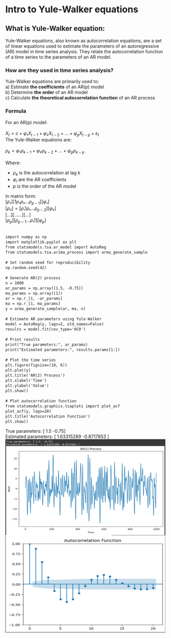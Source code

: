 # Intro to Yule-Walker equations

## What is Yule-Walker equation:
Yule-Walker equations, also known as autocorrelation equations, are a set of linear equations used to estimate the parameters of an autoregressive (AR) model in time series analysis. They relate the autocorrelation function of a time series to the parameters of an AR model.

### How are they used in time series analysis?
Yule-Walker equations are primarily used to: <br /> 
a) Estimate **the coefficients** of an AR(p) model <br /> 
b) Determine **the order** of an AR model <br /> 
c) Calculate **the theoretical autocorrelation function** of an AR process

### Formula
For an AR(p) model: <br /> 
<br /> 
$X_t = c + φ₁X_{t-1} + φ₂X_{t-2} + ... + φ_pX_{t-p} + ε_t$
<br /> 
The Yule-Walker equations are: <br /> 
<br /> 
$ρ_k = φ₁ρ_{k-1} + φ₂ρ_{k-2} + ... + φ_pρ_{k-p}$
<br /> 
<br /> 
Where:
- $ρ_k$ is the autocorrelation at lag k
- $φ_i$ are the AR coefficients
- $p$ is the order of the AR model

In matrix form: <br /> 
$[ρ₁]   [1   ρ₁  ρ₂ ... ρ_{p-1}] [φ₁]$ <br /> 
$[ρ₂] = [ρ₁  1   ρ₁ ... ρ_{p-2}] [φ₂]$ <br /> 
$[...]   [...               ...] [...]$ <br /> 
$[ρ_p]   [ρ_{p-1} ... ρ₁    1  ] [φ_p]$ <br /> 
<br /> 

```
import numpy as np
import matplotlib.pyplot as plt
from statsmodels.tsa.ar_model import AutoReg
from statsmodels.tsa.arima_process import arma_generate_sample

# Set random seed for reproducibility
np.random.seed(42)

# Generate AR(2) process
n = 1000
ar_params = np.array([1.5, -0.75])
ma_params = np.array([1])
ar = np.r_[1, -ar_params]
ma = np.r_[1, ma_params]
y = arma_generate_sample(ar, ma, n)

# Estimate AR parameters using Yule-Walker
model = AutoReg(y, lags=2, old_names=False)
results = model.fit(cov_type='HC0')

# Print results
print("True parameters:", ar_params)
print("Estimated parameters:", results.params[1:])

# Plot the time series
plt.figure(figsize=(10, 6))
plt.plot(y)
plt.title('AR(2) Process')
plt.xlabel('Time')
plt.ylabel('Value')
plt.show()

# Plot autocorrelation function
from statsmodels.graphics.tsaplots import plot_acf
plot_acf(y, lags=20)
plt.title('Autocorrelation Function')
plt.show()
```
True parameters: [ 1.5  -0.75] <br /> 
Estimated parameters: [ 1.63315289 -0.8717853 ]
<img src="images/yule_walker_ar.png?" width="500" height="300"/>
<img src="images/yule_walker_acf.png?" width="500" height="300"/>

